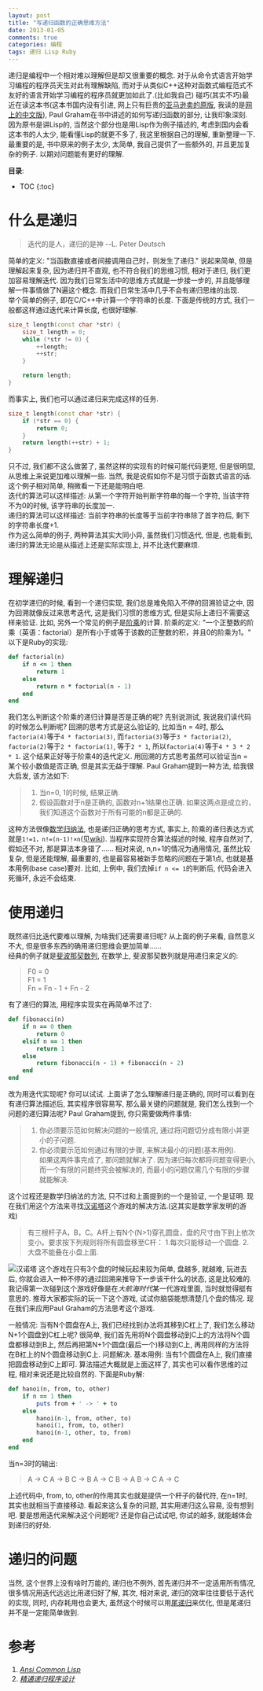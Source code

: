 ```yaml
---
layout: post
title: "写递归函数的正确思维方法"
date: 2013-01-05
comments: true
categories: 编程
tags: 递归 Lisp Ruby
---
```


递归是编程中一个相对难以理解但是却又很重要的概念. 对于从命令式语言开始学习编程的程序员天生对此有理解缺陷, 而对于从类似C++这种对函数式编程范式不友好的语言开始学习编程的程序员就更加如此了.(比如我自己) 碰巧(其实不巧)最近在读<Ansi Common Lisp>这本书(这本书国内没有引进, 网上只有巨贵的[亚马逊卖的原版](http://www.amazon.cn/gp/product/0133708756/ref=as_li_ss_tl?ie=UTF8&tag=jtianlinsblog-23&linkCode=as2&camp=536&creative=3132&creativeASIN=0133708756), 我读的是[网上的中文版](http://acl.readthedocs.org/en/latest/)), Paul Graham在书中讲述的如何写递归函数的部分, 让我印象深刻.  因为原书是讲Lisp的, 当然这个部分也是用Lisp作为例子描述的, 考虑到国内会看这本书的人太少, 能看懂Lisp的就更不多了, 我这里根据自己的理解, 重新整理一下.  最重要的是, 书中原来的例子太少, 太简单, 我自己提供了一些额外的, 并且更加复杂的例子.  以期对问题能有更好的理解.

<!-- more -->

**目录**:

* TOC
{:toc}


# 什么是递归  

> 迭代的是人，递归的是神
> --L. Peter Deutsch

简单的定义: "当函数直接或者间接调用自己时，则发生了递归."  说起来简单, 但是理解起来复杂, 因为递归并不直观, 也不符合我们的思维习惯, 相对于递归, 我们更加容易理解迭代. 因为我们日常生活中的思维方式就是一步接一步的, 并且能够理解一件事情做了N遍这个概念.  而我们日常生活中几乎不会有递归思维的出现.  
举个简单的例子, 即在C/C++中计算一个字符串的长度.  下面是传统的方式, 我们一般都这样通过迭代来计算长度, 也很好理解.

~~~ cpp
size_t length(const char *str) {
	size_t length = 0;
	while (*str != 0) {
		++length;
		++str;
	}

	return length;
}
~~~

而事实上, 我们也可以通过递归来完成这样的任务.  

~~~ cpp
size_t length(const char *str) {
	if (*str == 0) {
		return 0;
	}
	return length(++str) + 1;
}
~~~

只不过, 我们都不这么做罢了, 虽然这样的实现有的时候可能代码更短, 但是很明显, 从思维上来说更加难以理解一些.  当然, 我是说假如你不是习惯于函数式语言的话.  这个例子相对简单, 稍微看一下还是能明白吧.  
迭代的算法可以这样描述: 从第一个字符开始判断字符串的每一个字符, 当该字符不为0的时候, 该字符串的长度加一.  
递归的算法可以这样描述: 当前字符串的长度等于当前字符串除了首字符后, 剩下的字符串长度+1.  
作为这么简单的例子, 两种算法其实大同小异, 虽然我们习惯迭代, 但是, 也能看到, 递归的算法无论是从描述上还是实际实现上, 并不比迭代要麻烦.  
# 理解递归
在初学递归的时候, 看到一个递归实现, 我们总是难免陷入不停的回溯验证之中, 因为回溯就像反过来思考迭代, 这是我们习惯的思维方式, 但是实际上递归不需要这样来验证.  比如, 另外一个常见的例子是[阶乘](http://zh.wikipedia.org/zh-cn/%E9%9A%8E%E4%B9%98)的计算.  阶乘的定义: "一个正整数的阶乘（英语：factorial）是所有小于或等于该数的正整数的积，并且0的阶乘为1。"  以下是Ruby的实现:  

~~~ ruby
def factorial(n) 
	if n <= 1 then
		return 1
	else
		return n * factorial(n - 1)
	end
end
~~~

我们怎么判断这个阶乘的递归计算是否是正确的呢? 先别说测试, 我说我们读代码的时候怎么判断呢?
回溯的思考方式是这么验证的, 比如当n = 4时, 那么`factoria(4)`等于`4 * factoria(3)`, 而`factoria(3)`等于`3 * factoria(2)`, `factoria(2)`等于`2 * factoria(1)`, 等于`2 * 1`, 所以`factoria(4)`等于`4 * 3 * 2 * 1`. 这个结果正好等于阶乘4的迭代定义.
用回溯的方式思考虽然可以验证当n = 某个较小数值是否正确, 但是其实无益于理解.
Paul Graham提到一种方法, 给我很大启发, 该方法如下:

> 1. 当n=0, 1的时候, 结果正确.
> 2. 假设函数对于n是正确的, 函数对n+1结果也正确.
> 如果这两点是成立的，我们知道这个函数对于所有可能的n都是正确的.

这种方法很像[数学归纳法](http://zh.wikipedia.org/zh/%E6%95%B0%E5%AD%A6%E5%BD%92%E7%BA%B3%E6%B3%95), 也是递归正确的思考方式, 事实上, 阶乘的递归表达方式就是`1!=1，n!=(n-1)!×n`(见[wiki](http://zh.wikipedia.org/zh-cn/%E9%9A%8E%E4%B9%98)).  当程序实现符合算法描述的时候, 程序自然对了, 假如还不对, 那是算法本身错了...... 相对来说, n,n+1的情况为通用情况, 虽然比较复杂, 但是还能理解, 最重要的, 也是最容易被新手忽略的问题在于第1点, 也就是基本用例(base case)要对.  比如, 上例中, 我们去掉`if n <= 1`的判断后, 代码会进入死循环, 永远不会结束.

# 使用递归
既然递归比迭代要难以理解, 为啥我们还需要递归呢? 从上面的例子来看, 自然意义不大, 但是很多东西的确用递归思维会更加简单......  
经典的例子就是[斐波那契数列](http://zh.wikipedia.org/zh-cn/%E6%96%90%E6%B3%A2%E9%82%A3%E5%A5%91%E6%95%B0%E5%88%97), 在数学上, 斐波那契数列就是用递归来定义的:

> F0 = 0  
> F1 = 1  
> Fn = Fn - 1 + Fn - 2  

有了递归的算法, 用程序实现实在再简单不过了:

~~~ ruby
def fibonacci(n)
	if n == 0 then
		return 0
	elsif n == 1 then
		return 1
	else
		return fibonacci(n - 1) + fibonacci(n - 2)
	end
end
~~~

改为用迭代实现呢? 你可以试试.
上面讲了怎么理解递归是正确的, 同时可以看到在有递归算法描述后, 其实程序很容易写, 那么最关键的问题就是, 我们怎么找到一个问题的递归算法呢?
Paul Graham提到, 你只需要做两件事情:

> 1. 你必须要示范如何解决问题的一般情况, 通过将问题切分成有限小并更小的子问题.  
> 2. 你必须要示范如何通过有限的步骤, 来解决最小的问题(基本用例).  
> 如果这两件事完成了, 那问题就解决了.  因为递归每次都将问题变得更小, 而一个有限的问题终究会被解决的, 而最小的问题仅需几个有限的步骤就能解决.

这个过程还是数学归纳法的方法, 只不过和上面提到的一个是验证, 一个是证明.
现在我们用这个方法来寻找[汉诺塔](http://zh.wikipedia.org/zh-cn/%E6%B1%89%E8%AF%BA%E5%A1%94)这个游戏的解决方法.(这其实是数学家发明的游戏)

> 有三根杆子A，B，C。A杆上有N个(N>1)穿孔圆盘，盘的尺寸由下到上依次变小。要求按下列规则将所有圆盘移至C杆：
> 1.每次只能移动一个圆盘.
> 2.大盘不能叠在小盘上面.

![汉诺塔](http://jtianling.s3.amazonaws.com/images/220px-Tower_of_Hanoi.jpeg)
这个游戏在只有3个盘的时候玩起来较为简单, 盘越多, 就越难, 玩进去后, 你就会进入一种不停的通过回溯来推导下一步该干什么的状态, 这是比较难的.  我记得第一次碰到这个游戏好像是在*大航海时代*某一代游戏里面, 当时就觉得挺有意思的.  推荐大家都实际的玩一下这个游戏, 试试你脑袋能想清楚几个盘的情况.
现在我们来应用Paul Graham的方法思考这个游戏.  

一般情况:
当有N个圆盘在A上, 我们已经找到办法将其移到C杠上了, 我们怎么移动N+1个圆盘到C杠上呢? 很简单, 我们首先用将N个圆盘移动到C上的方法将N个圆盘都移动到B上, 然后再把第N+1个圆盘(最后一个)移动到C上, 再用同样的方法将在B杠上的N个圆盘移动到C上.  问题解决.
基本用例:
当有1个圆盘在A上, 我们直接把圆盘移动到C上即可.
算法描述大概就是上面这样了, 其实也可以看作思维的过程, 相对来说还是比较自然的.  下面是Ruby解:

~~~ ruby
def hanoi(n, from, to, other)
	if n == 1 then
		puts from + ' -> ' + to
	else
		hanoi(n-1, from, other, to)
		hanoi(1, from, to, other)
		hanoi(n-1, other, to, from)
	end
end
~~~

当n=3时的输出:
> A -> C
> A -> B
> C -> B
> A -> C
> B -> A
> B -> C
> A -> C

上述代码中, from, to, other的作用其实也就是提供一个杆子的替代符, 在n=1时, 其实也就相当于直接移动.  看起来这么复杂的问题, 其实用递归这么容易, 没有想到吧.  要是想用迭代来解决这个问题呢? 还是你自己试试吧, 你试的越多, 就能越体会到递归的好处.  

# 递归的问题
当然, 这个世界上没有啥时万能的, 递归也不例外, 首先递归并不一定适用所有情况, 很多情况用迭代远远比用递归好了解, 其次, 相对来说, 递归的效率往往要低于迭代的实现, 同时, 内存耗用也会更大, 虽然这个时候可以用[尾递归](http://zh.wikipedia.org/zh-cn/%E5%B0%BE%E9%80%92%E5%BD%92)来优化, 但是尾递归并不是一定能简单做到.

# 参考
1. [*Ansi Common Lisp*](http://acl.readthedocs.org/en/latest/)  
2. [*精通递归程序设计*](http://www.ibm.com/developerworks/cn/linux/l-recurs.html)
